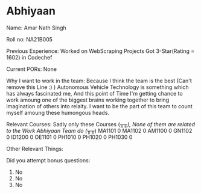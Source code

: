 # Abhiyaan
Name:
Amar Nath Singh

Roll no:
NA21B005

Previous Experience:
Worked on WebScraping Projects
Got 3-Star(Rating = 1602) in Codechef


Current PORs:
None

Why I want to work in the team:
Because I think the team is the best (Can't remove this Line :) )
Autonomous Vehicle Technology is something which has always fascinated me, And this point of Time I'm getting chance to work amoung one of the biggest brains working together to bring imagination of others into relaity. I want to be the part of this team to count myself amoung these humongous heads.

Relevant Courses:
Sadly only these Courses (╥_╥), None of them are related to the Work Abhiyaan Team do (╥_╥)
MA1101
0
MA1102
0
AM1100
0
GN1102
0
ID1200
0
OE1101
0
PH1010
0
PH1020
0
PH1030
0

Other Relevant Things:


Did you attempt bonus questions:
1. No
2. No
3. No
